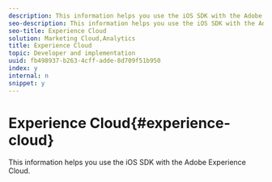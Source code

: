 ```yaml
---
description: This information helps you use the iOS SDK with the Adobe Experience Cloud.
seo-description: This information helps you use the iOS SDK with the Adobe Experience Cloud.
seo-title: Experience Cloud
solution: Marketing Cloud,Analytics
title: Experience Cloud
topic: Developer and implementation
uuid: fb498937-b263-4cff-adde-8d709f51b950
index: y
internal: n
snippet: y
---
```


# Experience Cloud{#experience-cloud}

This information helps you use the iOS SDK with the Adobe Experience Cloud.

